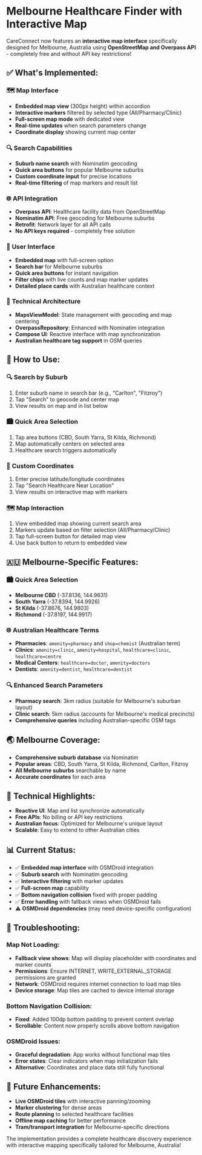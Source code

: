 # Melbourne Healthcare Finder with Interactive Map

CareConnect now features an **interactive map interface** specifically designed for Melbourne,
Australia using **OpenStreetMap and Overpass API** - completely free and without API key
restrictions!

## ✅ **What's Implemented:**

### 🗺️ **Map Interface**

- **Embedded map view** (300px height) within accordion
- **Interactive markers** filtered by selected type (All/Pharmacy/Clinic)
- **Full-screen map mode** with dedicated view
- **Real-time updates** when search parameters change
- **Coordinate display** showing current map center

### 🔍 **Search Capabilities**

- **Suburb name search** with Nominatim geocoding
- **Quick area buttons** for popular Melbourne suburbs
- **Custom coordinate input** for precise locations
- **Real-time filtering** of map markers and result list

### 🌐 **API Integration**

- **Overpass API**: Healthcare facility data from OpenStreetMap
- **Nominatim API**: Free geocoding for Melbourne suburbs
- **Retrofit**: Network layer for all API calls
- **No API keys required** - completely free solution

### 📱 **User Interface**

- **Embedded map** with full-screen option
- **Search bar** for Melbourne suburbs
- **Quick area buttons** for instant navigation
- **Filter chips** with live counts and map marker updates
- **Detailed place cards** with Australian healthcare context

### 🔧 **Technical Architecture**

- **MapsViewModel**: State management with geocoding and map centering
- **OverpassRepository**: Enhanced with Nominatim integration
- **Compose UI**: Reactive interface with map synchronization
- **Australian healthcare tag support** in OSM queries

## 🎯 **How to Use:**

### 🔍 **Search by Suburb**

1. Enter suburb name in search bar (e.g., "Carlton", "Fitzroy")
2. Tap "Search" to geocode and center map
3. View results on map and in list below

### 🏙️ **Quick Area Selection**

1. Tap area buttons (CBD, South Yarra, St Kilda, Richmond)
2. Map automatically centers on selected area
3. Healthcare search triggers automatically

### 📍 **Custom Coordinates**

1. Enter precise latitude/longitude coordinates
2. Tap "Search Healthcare Near Location"
3. View results on interactive map with markers

### 🗺️ **Map Interaction**

1. View embedded map showing current search area
2. Markers update based on filter selection (All/Pharmacy/Clinic)
3. Tap full-screen button for detailed map view
4. Use back button to return to embedded view

## 🇦🇺 **Melbourne-Specific Features:**

### 🏙️ **Quick Area Selection**
- **Melbourne CBD** (-37.8136, 144.9631)
- **South Yarra** (-37.8394, 144.9926)
- **St Kilda** (-37.8676, 144.9803)
- **Richmond** (-37.8197, 144.9917)

### 🌐 **Australian Healthcare Terms**

- **Pharmacies**: `amenity=pharmacy` and `shop=chemist` (Australian term)
- **Clinics**: `amenity=clinic`, `amenity=hospital`, `healthcare=clinic`, `healthcare=centre`
- **Medical Centers**: `healthcare=doctor`, `amenity=doctors`
- **Dentists**: `amenity=dentist`, `healthcare=dentist`

### 🔍 **Enhanced Search Parameters**
- **Pharmacy search**: 3km radius (suitable for Melbourne's suburban layout)
- **Clinic search**: 5km radius (accounts for Melbourne's medical precincts)
- **Comprehensive queries** including Australian-specific OSM tags

## 🌏 **Melbourne Coverage:**

- **Comprehensive suburb database** via Nominatim
- **Popular areas**: CBD, South Yarra, St Kilda, Richmond, Carlton, Fitzroy
- **All Melbourne suburbs** searchable by name
- **Accurate coordinates** for each area

## 🚀 **Technical Highlights:**

- **Reactive UI**: Map and list synchronize automatically
- **Free APIs**: No billing or API key restrictions
- **Australian focus**: Optimized for Melbourne's unique layout
- **Scalable**: Easy to extend to other Australian cities

## 📊 **Current Status:**

- ✅ **Embedded map interface** with OSMDroid integration
- ✅ **Suburb search** with Nominatim geocoding
- ✅ **Interactive filtering** with marker updates
- ✅ **Full-screen map** capability
- ✅ **Bottom navigation collision** fixed with proper padding
- ✅ **Error handling** with fallback views when OSMDroid fails
- ⚠️ **OSMDroid dependencies** (may need device-specific configuration)

## 🐛 **Troubleshooting:**

### Map Not Loading:

- **Fallback view shows**: Map will display placeholder with coordinates and marker counts
- **Permissions**: Ensure INTERNET, WRITE_EXTERNAL_STORAGE permissions are granted
- **Network**: OSMDroid requires internet connection to load map tiles
- **Device storage**: Map tiles are cached to device internal storage

### Bottom Navigation Collision:

- **Fixed**: Added 100dp bottom padding to prevent content overlap
- **Scrollable**: Content now properly scrolls above bottom navigation

### OSMDroid Issues:

- **Graceful degradation**: App works without functional map tiles
- **Error states**: Clear indicators when map initialization fails
- **Alternative**: Coordinates and place data still fully functional

## 🔮 **Future Enhancements:**

- **Live OSMDroid tiles** with interactive panning/zooming
- **Marker clustering** for dense areas
- **Route planning** to selected healthcare facilities
- **Offline map caching** for better performance
- **Tram/transport integration** for Melbourne-specific directions

The implementation provides a complete healthcare discovery experience with interactive mapping
specifically tailored for Melbourne, Australia!
